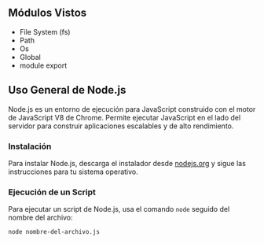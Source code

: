 ## Módulos Vistos

- File System (fs)
- Path
- Os
- Global
- module export 

## Uso General de Node.js

Node.js es un entorno de ejecución para JavaScript construido con el motor de JavaScript V8 de Chrome. Permite ejecutar JavaScript en el lado del servidor para construir aplicaciones escalables y de alto rendimiento.

### Instalación

Para instalar Node.js, descarga el instalador desde [nodejs.org](https://nodejs.org) y sigue las instrucciones para tu sistema operativo.

### Ejecución de un Script

Para ejecutar un script de Node.js, usa el comando `node` seguido del nombre del archivo:

```bash
node nombre-del-archivo.js
```


